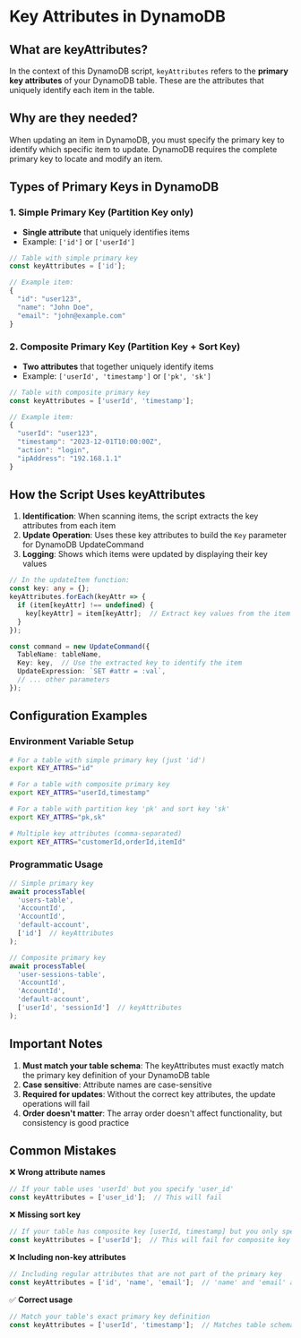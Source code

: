 # Key Attributes in DynamoDB

## What are keyAttributes?

In the context of this DynamoDB script, `keyAttributes` refers to the **primary key attributes** of your DynamoDB table. These are the attributes that uniquely identify each item in the table.

## Why are they needed?

When updating an item in DynamoDB, you must specify the primary key to identify which specific item to update. DynamoDB requires the complete primary key to locate and modify an item.

## Types of Primary Keys in DynamoDB

### 1. Simple Primary Key (Partition Key only)
- **Single attribute** that uniquely identifies items
- Example: `['id']` or `['userId']`

```typescript
// Table with simple primary key
const keyAttributes = ['id'];

// Example item:
{
  "id": "user123",
  "name": "John Doe",
  "email": "john@example.com"
}
```

### 2. Composite Primary Key (Partition Key + Sort Key)
- **Two attributes** that together uniquely identify items
- Example: `['userId', 'timestamp']` or `['pk', 'sk']`

```typescript
// Table with composite primary key
const keyAttributes = ['userId', 'timestamp'];

// Example item:
{
  "userId": "user123",
  "timestamp": "2023-12-01T10:00:00Z",
  "action": "login",
  "ipAddress": "192.168.1.1"
}
```

## How the Script Uses keyAttributes

1. **Identification**: When scanning items, the script extracts the key attributes from each item
2. **Update Operation**: Uses these key attributes to build the `Key` parameter for DynamoDB UpdateCommand
3. **Logging**: Shows which items were updated by displaying their key values

```typescript
// In the updateItem function:
const key: any = {};
keyAttributes.forEach(keyAttr => {
  if (item[keyAttr] !== undefined) {
    key[keyAttr] = item[keyAttr];  // Extract key values from the item
  }
});

const command = new UpdateCommand({
  TableName: tableName,
  Key: key,  // Use the extracted key to identify the item
  UpdateExpression: `SET #attr = :val`,
  // ... other parameters
});
```

## Configuration Examples

### Environment Variable Setup

```bash
# For a table with simple primary key (just 'id')
export KEY_ATTRS="id"

# For a table with composite primary key
export KEY_ATTRS="userId,timestamp"

# For a table with partition key 'pk' and sort key 'sk'
export KEY_ATTRS="pk,sk"

# Multiple key attributes (comma-separated)
export KEY_ATTRS="customerId,orderId,itemId"
```

### Programmatic Usage

```typescript
// Simple primary key
await processTable(
  'users-table',
  'AccountId',
  'AccountId', 
  'default-account',
  ['id']  // keyAttributes
);

// Composite primary key
await processTable(
  'user-sessions-table',
  'AccountId',
  'AccountId',
  'default-account', 
  ['userId', 'sessionId']  // keyAttributes
);
```

## Important Notes

1. **Must match your table schema**: The keyAttributes must exactly match the primary key definition of your DynamoDB table
2. **Case sensitive**: Attribute names are case-sensitive
3. **Required for updates**: Without the correct key attributes, the update operations will fail
4. **Order doesn't matter**: The array order doesn't affect functionality, but consistency is good practice

## Common Mistakes

❌ **Wrong attribute names**
```typescript
// If your table uses 'userId' but you specify 'user_id'
const keyAttributes = ['user_id'];  // This will fail
```

❌ **Missing sort key**
```typescript
// If your table has composite key [userId, timestamp] but you only specify partition key
const keyAttributes = ['userId'];  // This will fail for composite key tables
```

❌ **Including non-key attributes**
```typescript
// Including regular attributes that are not part of the primary key
const keyAttributes = ['id', 'name', 'email'];  // 'name' and 'email' are not key attributes
```

✅ **Correct usage**
```typescript
// Match your table's exact primary key definition
const keyAttributes = ['userId', 'timestamp'];  // Matches table schema

